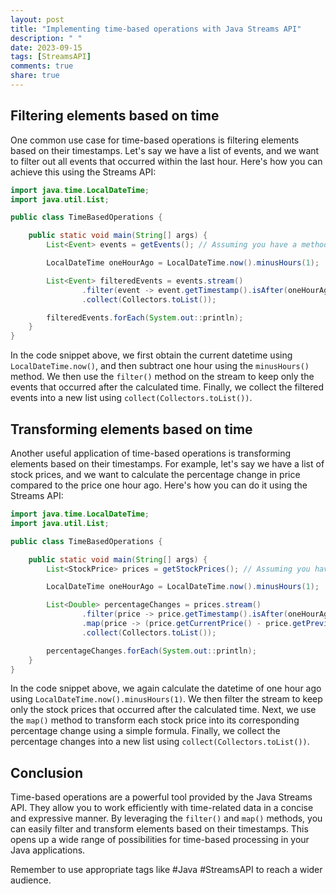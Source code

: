 ```yaml
---
layout: post
title: "Implementing time-based operations with Java Streams API"
description: " "
date: 2023-09-15
tags: [StreamsAPI]
comments: true
share: true
---
```


## Filtering elements based on time

One common use case for time-based operations is filtering elements based on their timestamps. Let's say we have a list of events, and we want to filter out all events that occurred within the last hour. Here's how you can achieve this using the Streams API:

```java
import java.time.LocalDateTime;
import java.util.List;

public class TimeBasedOperations {

    public static void main(String[] args) {
        List<Event> events = getEvents(); // Assuming you have a method to retrieve the events

        LocalDateTime oneHourAgo = LocalDateTime.now().minusHours(1);

        List<Event> filteredEvents = events.stream()
                .filter(event -> event.getTimestamp().isAfter(oneHourAgo))
                .collect(Collectors.toList());

        filteredEvents.forEach(System.out::println);
    }
}
```

In the code snippet above, we first obtain the current datetime using `LocalDateTime.now()`, and then subtract one hour using the `minusHours()` method. We then use the `filter()` method on the stream to keep only the events that occurred after the calculated time. Finally, we collect the filtered events into a new list using `collect(Collectors.toList())`.

## Transforming elements based on time

Another useful application of time-based operations is transforming elements based on their timestamps. For example, let's say we have a list of stock prices, and we want to calculate the percentage change in price compared to the price one hour ago. Here's how you can do it using the Streams API:

```java
import java.time.LocalDateTime;
import java.util.List;

public class TimeBasedOperations {

    public static void main(String[] args) {
        List<StockPrice> prices = getStockPrices(); // Assuming you have a method to retrieve the stock prices

        LocalDateTime oneHourAgo = LocalDateTime.now().minusHours(1);

        List<Double> percentageChanges = prices.stream()
                .filter(price -> price.getTimestamp().isAfter(oneHourAgo))
                .map(price -> (price.getCurrentPrice() - price.getPreviousPrice()) / price.getPreviousPrice() * 100)
                .collect(Collectors.toList());

        percentageChanges.forEach(System.out::println);
    }
}
```

In the code snippet above, we again calculate the datetime of one hour ago using `LocalDateTime.now().minusHours(1)`. We then filter the stream to keep only the stock prices that occurred after the calculated time. Next, we use the `map()` method to transform each stock price into its corresponding percentage change using a simple formula. Finally, we collect the percentage changes into a new list using `collect(Collectors.toList())`.

## Conclusion

Time-based operations are a powerful tool provided by the Java Streams API. They allow you to work efficiently with time-related data in a concise and expressive manner. By leveraging the `filter()` and `map()` methods, you can easily filter and transform elements based on their timestamps. This opens up a wide range of possibilities for time-based processing in your Java applications.

Remember to use appropriate tags like #Java #StreamsAPI to reach a wider audience.